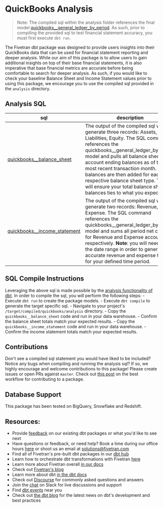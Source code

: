 # QuickBooks Analysis
> Note: The compiled sql within the analysis folder references the final model [quickbooks__general_ledger_by_period](https://github.com/fivetran/dbt_quickbooks/blob/master/models/quickbooks__general_ledger_by_period.sql). As such, prior to 
compiling the provided sql to test financial statement accuracy, you must first execute `dbt run`.

The Fivetran dbt package was designed to provide users insights into their QuickBooks data that can be used for financial statement reporting and deeper analysis. 
While our aim of this package is to allow users to gain additional insights on top of their base financial statements, it is also imperative that base financial
metrics are accurate before being comfortable to search for deeper analysis. As such, if you would like to check your baseline Balance Sheet and Income Statement
values prior to using this package, we encourage you to use the compiled sql provided in the `analysis` directory.

## Analysis SQL
| **sql**                | **description**                                                                                                                                |
| ------------------------ | ---------------------------------------------------------------------------------------------------------------------------------------------- |
| [quickbooks__balance_sheet](https://github.com/fivetran/dbt_quickbooks/blob/master/analysis/quickbooks__balance_sheet.sql) | The output of the compiled sql will generate three records: Assets, Liabilities, Equity. The SQL command references the quickbooks__general_ledger_by_period model and pulls all balance sheet account ending balances as of the most recent transaction month. These balances are then added for each respective balance sheet type. This will ensure your total balance sheet balances ties to what you expect. |
| [quickbooks__income_statement](https://github.com/fivetran/dbt_quickbooks/blob/master/analysis/quickbooks__income_statement.sql) | The output of the compiled sql will generate two records: Revenue, Expense. The SQL command references the quickbooks__general_ledger_by_period model and sums all period net change for Revenue and Expense accounts respectively. **Note**: you will need to set the date range in order to generate an accurate revenue and expense totals for your defined time period. |

## SQL Compile Instructions
Leveraging the above sql is made possible by the [analysis functionality of dbt](https://docs.getdbt.com/docs/building-a-dbt-project/analyses/). In order to
compile the sql, you will perform the following steps:
    - Execute `dbt run` to create the package models.
    - Execute `dbt compile` to generate the target specific sql.
    - Navigate to your project's `/target/compiled/quickbooks/analysis` directory.
    - Copy the `quickbooks__balance_sheet` code and run in your data warehouse.
    - Confirm the balance sheet totals match your expected results.
    - Copy the `quickbooks__income_statement` code and run in your data warehouse.
    - Confirm the income statement totals match your expected results.

## Contributions
Don't see a compiled sql statement you would have liked to be included? Notice any bugs when compiling
and running the analysis sql? If so, we highly encourage and welcome contributions to this package! 
Please create issues or open PRs against `master`. Check out [this post](https://discourse.getdbt.com/t/contributing-to-a-dbt-package/657) on the best workflow for contributing to a package.

## Database Support
This package has been tested on BigQuery, Snowflake and Redshift.

## Resources:
- Provide [feedback](https://www.surveymonkey.com/r/DQ7K7WW) on our existing dbt packages or what you'd like to see next
- Have questions or feedback, or need help? Book a time during our office hours [here](https://calendly.com/fivetran-solutions-team/fivetran-solutions-team-office-hours) or shoot us an email at solutions@fivetran.com
- Find all of Fivetran's pre-built dbt packages in our [dbt hub](https://hub.getdbt.com/fivetran/)
- Learn how to orchestrate dbt transformations with Fivetran [here](https://fivetran.com/docs/transformations/dbt)
- Learn more about Fivetran overall [in our docs](https://fivetran.com/docs)
- Check out [Fivetran's blog](https://fivetran.com/blog)
- Learn more about dbt [in the dbt docs](https://docs.getdbt.com/docs/introduction)
- Check out [Discourse](https://discourse.getdbt.com/) for commonly asked questions and answers
- Join the [chat](http://slack.getdbt.com/) on Slack for live discussions and support
- Find [dbt events](https://events.getdbt.com) near you
- Check out [the dbt blog](https://blog.getdbt.com/) for the latest news on dbt's development and best practices